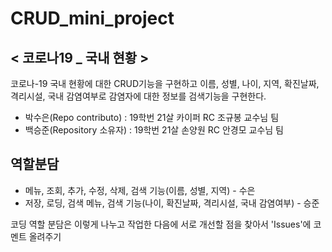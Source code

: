 # CRUD_mini_project
## < 코로나19 _ 국내 현황 >

코로나-19 국내 현황에 대한 CRUD기능을 구현하고 이름, 성별, 나이, 지역, 확진날짜, 격리시설, 국내 감염여부로 감염자에 대한 정보를 검색기능을 구현한다.

* 박수은(Repo contributo) : 19학번 21살 카이퍼 RC 조규봉 교수님 팀 
* 백승준(Repository 소유자) : 19학번 21살 손양원 RC 안경모 교수님 팀

## 역할분담
* 메뉴, 조회, 추가, 수정, 삭제, 검색 기능(이름, 성별, 지역) - 수은 
* 저장, 로딩, 검색 메뉴, 검색 기능(나이, 확진날짜, 격리시설, 국내 감염여부) - 승준

코딩 역할 분담은 이렇게 나누고 작업한 다음에 서로 개선할 점을 찾아서 'Issues'에 코멘트 올려주기
